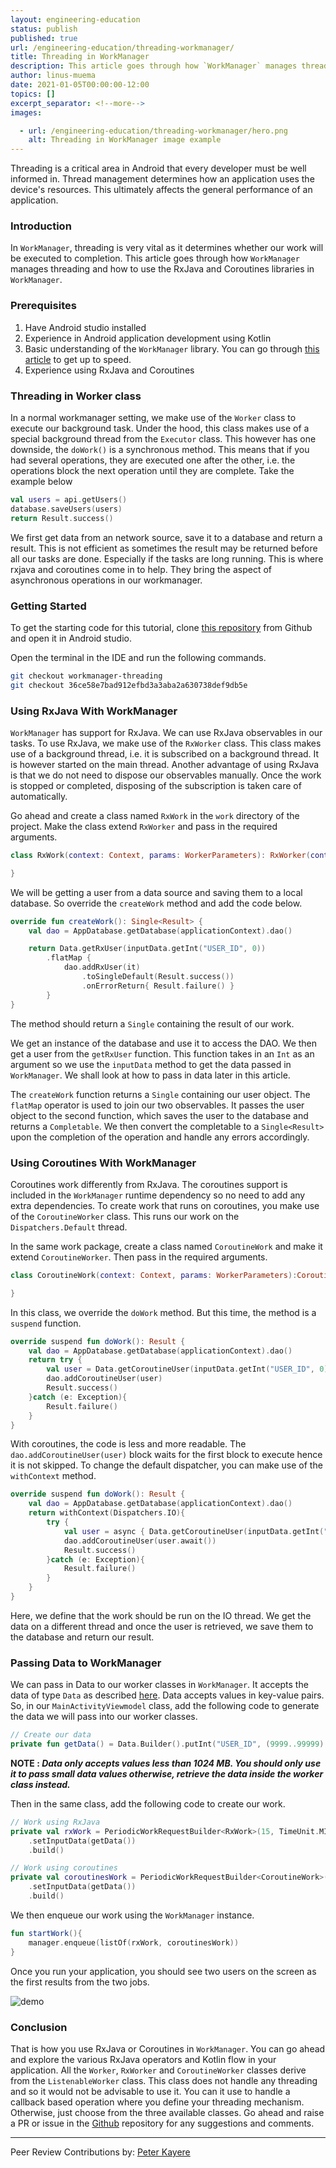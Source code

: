```yaml
---
layout: engineering-education
status: publish
published: true
url: /engineering-education/threading-workmanager/
title: Threading in WorkManager
description: This article goes through how `WorkManager` manages threading and how to use the RxJava and Coroutines libraries in `WorkManager`.
author: linus-muema
date: 2021-01-05T00:00:00-12:00
topics: []
excerpt_separator: <!--more-->
images:

  - url: /engineering-education/threading-workmanager/hero.png
    alt: Threading in WorkManager image example
---
```

Threading is a critical area in Android that every developer must be well informed in. Thread management determines how an application uses the device's resources. This ultimately affects the general performance of an application.
<!--more-->
### Introduction
In `WorkManager`, threading is very vital as it determines whether our work will be executed to completion. This article goes through how `WorkManager` manages threading and how to use the RxJava and Coroutines libraries in `WorkManager`.

### Prerequisites
1. Have Android studio installed
2. Experience in Android application development using Kotlin
3. Basic understanding of the `WorkManager` library. You can go through [this article](/engineering-educaion/android-workmanager) to get up to speed.
4. Experience using RxJava and Coroutines

### Threading in Worker class
In a normal workmanager setting, we make use of the `Worker` class to execute our background task. Under the hood, this class makes use of a special background thread from the `Executor` class. This however has one downside, the `doWork()` is a synchronous method. This means that if you had several operations, they are executed one after the other, i.e. the operations block the next operation until they are complete. Take the example below

```kotlin
val users = api.getUsers()
database.saveUsers(users)
return Result.success()
```

We first get data from an network source, save it to a database and return a result. This is not efficient as sometimes the result may be returned before all our tasks are done. Especially if the tasks are long running. This is where rxjava and coroutines come in to help. They bring the aspect of asynchronous operations in our workmanager.

### Getting Started
To get the starting code for this tutorial, clone [this repository](https://github.com/LinusMuema/kotlin) from Github and open it in Android studio.

Open the terminal in the IDE and run the following commands.

```bash
git checkout workmanager-threading
git checkout 36ce58e7bad912efbd3a3aba2a630738def9db5e
```

### Using RxJava With WorkManager
`WorkManager` has support for RxJava. We can use RxJava observables in our tasks. To use RxJava, we make use of the `RxWorker` class. This class makes use of a background thread, i.e. it is subscribed on a background thread. It is however started on the main thread. Another advantage of using RxJava is that we do not need to dispose our observables manually. Once the work is stopped or completed, disposing of the subscription is taken care of automatically.

Go ahead and create a class named `RxWork` in the `work` directory of the project. Make the class extend `RxWorker` and pass in the required arguments.

```kotlin
class RxWork(context: Context, params: WorkerParameters): RxWorker(context, params) {

}
```

We will be getting a user from a data source and saving them to a local database. So override the `createWork` method and add the code below.

```kotlin
override fun createWork(): Single<Result> {
    val dao = AppDatabase.getDatabase(applicationContext).dao()

    return Data.getRxUser(inputData.getInt("USER_ID", 0))
        .flatMap {
            dao.addRxUser(it)
                .toSingleDefault(Result.success())
                .onErrorReturn{ Result.failure() }
        }
}
```

The method should return a `Single` containing the result of our work.

We get an instance of the database and use it to access the DAO. We then get a user from the `getRxUser` function. This function takes in an `Int` as an argument so we use the `inputData` method to get the data passed in `WorkManager`. We shall look at how to pass in data later in this article.

The `createWork` function returns a `Single` containing our user object. The `flatMap` operator is used to join our two observables. It passes the user object to the second function, which saves the user to the database and returns a `Completable`. We then convert the completable to a `Single<Result>` upon the completion of the operation and handle any errors accordingly.

### Using Coroutines With WorkManager
Coroutines work differently from RxJava. The coroutines support is included in the `WorkManager` runtime dependency so no need to add any extra dependencies. To create work that runs on coroutines, you make use of the `CoroutineWorker` class. This runs our work on the `Dispatchers.Default` thread.

In the same work package, create a class named `CoroutineWork` and make it extend `CoroutineWorker`. Then pass in the required arguments.

```kotlin
class CoroutineWork(context: Context, params: WorkerParameters):CoroutineWorker(context, params) {

}
```

In this class, we override the `doWork` method. But this time, the method is a `suspend` function.

```kotlin
override suspend fun doWork(): Result {
    val dao = AppDatabase.getDatabase(applicationContext).dao()
    return try {
        val user = Data.getCoroutineUser(inputData.getInt("USER_ID", 0))
        dao.addCoroutineUser(user)
        Result.success()
    }catch (e: Exception){
        Result.failure()
    }
}
```

With coroutines, the code is less and more readable. The `dao.addCoroutineUser(user)` block waits for the first block to execute hence it is not skipped. To change the default dispatcher, you can make use of the `withContext` method.

```kotlin
override suspend fun doWork(): Result {
    val dao = AppDatabase.getDatabase(applicationContext).dao()
    return withContext(Dispatchers.IO){
        try {
            val user = async { Data.getCoroutineUser(inputData.getInt("USER_ID", 0)) }
            dao.addCoroutineUser(user.await())
            Result.success()
        }catch (e: Exception){
            Result.failure()
        }
    }
}
```

Here, we define that the work should be run on the IO thread. We get the data on a different thread and once the user is retrieved, we save them to the database and return our result.

### Passing Data to WorkManager
We can pass in Data to our worker classes in `WorkManager`. It accepts the data of type `Data` as described [here](https://developer.android.com/topic/libraries/architecture/workmanager/advanced#params). Data accepts values in key-value pairs. So, in our `MainActivityViewmodel` class, add the following code to generate the data we will pass into our worker classes.

```kotlin
// Create our data
private fun getData() = Data.Builder().putInt("USER_ID", (9999..99999).random()).build()
```

**NOTE : _Data only accepts values less than 1024 MB. You should only use it to pass small data values otherwise, retrieve the data inside the worker class instead._**

Then in the same class, add the following code to create our work.

```kotlin
// Work using RxJava
private val rxWork = PeriodicWorkRequestBuilder<RxWork>(15, TimeUnit.MINUTES)
    .setInputData(getData())
    .build()

// Work using coroutines
private val coroutinesWork = PeriodicWorkRequestBuilder<CoroutineWork>(15, TimeUnit.MINUTES)
    .setInputData(getData())
    .build()
```

We then enqueue our work using the `WorkManager` instance.

```kotlin
fun startWork(){
    manager.enqueue(listOf(rxWork, coroutinesWork))
}
```

Once you run your application, you should see two users on the screen as the first results from the two jobs.

![demo](/engineering-education/threading-workmanager/demo.png)

### Conclusion
That is how you use RxJava or Coroutines in `WorkManager`. You can go ahead and explore the various RxJava operators and Kotlin flow in your application. All the `Worker`, `RxWorker` and `CoroutineWorker` classes derive from the `ListenableWorker` class. This class does not handle any threading and so it would not be advisable to use it. You can it use to handle a callback based operation where you define your threading mechanism. Otherwise, just choose from the three available classes. Go ahead and raise a PR or issue in the [Github](https://github.com/LinusMuema/kotlin/tree/workmanager-threading) repository for any suggestions and comments.

---
Peer Review Contributions by: [Peter Kayere](/engineering-education/authors/peter-kayere/)

